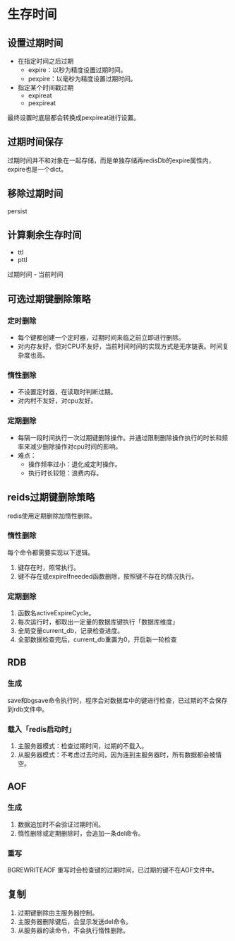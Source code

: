 # 生存时间

## 设置过期时间
- 在指定时间之后过期
    - expire：以秒为精度设置过期时间。
    - pexpire：以毫秒为精度设置过期时间。
- 指定某个时间戳过期
    - expireat
    - pexpireat

最终设置时底层都会转换成pexpireat进行设置。

## 过期时间保存
过期时间并不和对象在一起存储，而是单独存储再redisDb的expire属性内，expire也是一个dict。

## 移除过期时间
persist

## 计算剩余生存时间
- ttl
- pttl

过期时间 - 当前时间

## 可选过期键删除策略
### 定时删除
- 每个键都创建一个定时器，过期时间来临之前立即进行删除。
- 对内存友好，但对CPU不友好，当前时间时间的实现方式是无序链表。时间复杂度也高。

### 惰性删除
- 不设置定时器，在读取时判断过期。
- 对内村不友好，对cpu友好。

### 定期删除
- 每隔一段时间执行一次过期键删除操作。并通过限制删除操作执行的时长和频率来减少删除操作对cpu时间的影响。
- 难点：
    - 操作频率过小：退化成定时操作。
    - 执行时长较短：浪费内存。

## reids过期键删除策略
redis使用定期删除加惰性删除。

### 惰性删除
每个命令都需要实现以下逻辑。
1. 键存在时，照常执行。
2. 键不存在或expireIfneeded函数删除，按照键不存在的情况执行。

### 定期删除
1. 函数名activeExpireCycle。
2. 每次运行时，都取出一定量的数据库键执行「数据库维度」
3. 全局变量current_db，记录检查进度。
4. 全部数据检查完后，current_db重置为0，开启新一轮检查

## RDB

### 生成
save和bgsave命令执行时，程序会对数据库中的键进行检查，已过期的不会保存到rdb文件中。

### 载入「redis启动时」
1. 主服务器模式：检查过期时间，过期的不载入。
2. 从服务器模式：不考虑过去时间，因为连到主服务器时，所有数据都会被情空。

## AOF

### 生成
1. 数据追加时不会验证过期时间。
2. 惰性删除或定期删除时，会追加一条del命令。

### 重写
BGREWRITEAOF
重写时会检查键的过期时间，已过期的键不在AOF文件中。

## 复制
1. 过期键删除由主服务器控制。
2. 主服务器删除键后，会显示发送del命令。
3. 从服务器的读命令，不会执行惰性删除。



